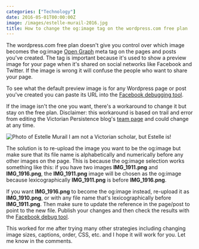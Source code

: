 ```yaml
---
categories: ["Technology"]
date: 2016-05-01T00:00:00Z
image: /images/estelle-murail-2016.jpg
title: How to change the og:image tag on the wordpress.com free plan
---
```


The wordpress.com free plan doesn't give you control over which image becomes the og:image
[Open Graph](http://ogp.me/) meta tag on the pages and posts you've created. The tag is important because it's used to show a preview image
for your page when it's shared on social networks like Facebook and Twitter. If the image is wrong
it will confuse the people who want to share your page.

To see what the default preview image is for any Wordpress page or post you've created you can
paste its URL into the [Facebook debugging tool](https://developers.facebook.com/tools/debug/).

If the image isn't the one you want, there's a workaround to change it but stay on the free plan.
Disclaimer: this workaround is based on trail and error from editing the Victorian Persistence blog's [team page](https://victorianpersistence.wordpress.com/team/)
and could change at any time.

![Photo of Estelle Murail](/images/estelle-murail-2016.jpg)
<span class="caption" style="text-align: center">I am not a Victorian scholar, but Estelle is!</span>

The solution is to re-upload the image you want to be the og:image but make sure that
its file name is alphabetically and numerically before any other images on the page. This is because
the og:image selection works something like this: if you have two images **IMG_1911.png** and **IMG_1916.png**, the **IMG_1911.png** image will be
chosen as the og:image because lexicographically **IMG_1911.png** is before **IMG_1916.png**.

If you want **IMG_1916.png** to become the og:image instead, re-upload it as **IMG_1910.png**,
or with any file name that's lexicographically before **IMG_1911.png**. Then make sure
to update the reference in the page/post to point to the new file. Publish
your changes and then check the results with the [Facebook debug tool](https://developers.facebook.com/tools/debug/).

This worked for me after trying many other strategies including changing
image sizes, captions, order, CSS, etc. and I hope it will work for you. Let me know in the comments.
